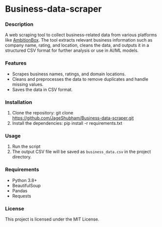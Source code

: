 # Business-data-scraper
### Description
A web scraping tool to collect business-related data from various platforms like [AmbitionBox](https://www.ambitionbox.com/list-of-companies). The tool extracts relevant business information such as company name, rating, and location, cleans the data, and outputs it in a structured CSV format for further analysis or use in AI/ML models.
### Features
- Scrapes business names, ratings, and domain locations.
- Cleans and preprocesses the data to remove duplicates and handle missing values.
- Saves the data in CSV format.
### Installation
1. Clone the repository:
git clone https://github.com/JageShubham/Business-data-scraper.git
2. Install the dependencies:
pip install -r requirements.txt
### Usage
1. Run the script
2. The output CSV file will be saved as `business_data.csv` in the project directory.
### Requirements
- Python 3.8+
- BeautifulSoup
- Pandas
- Requests
### License
This project is licensed under the MIT License.

